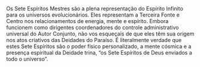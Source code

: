 ﻿Os Sete Espíritos Mestres são a plena representação do Espírito Infinito para os universos evolucionários. Eles representam a Terceira Fonte e Centro nos relacionamentos de energia, mente e espírito. Embora funcionem como dirigentes coordenadores do controle administrativo universal do Autor Conjunto, não vos esqueçais de que eles têm sua origem nos atos criativos das Deidades do Paraíso. É literalmente verdade que estes Sete Espíritos são o poder físico personalizado, a mente cósmica e a presença espiritual da Deidade trina, “os Sete Espíritos de Deus enviados a todo o universo”.